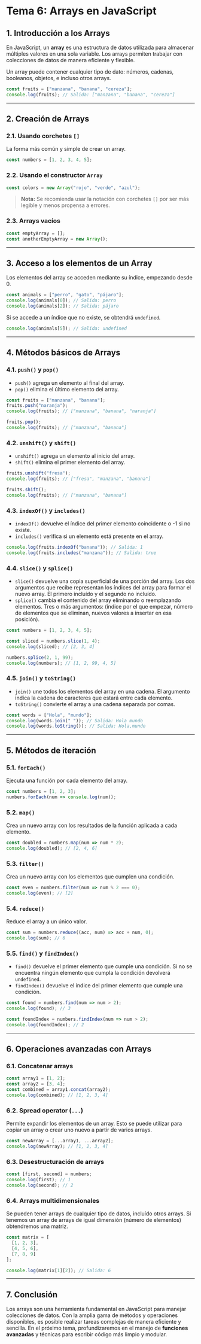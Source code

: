 # **Tema 6: Arrays en JavaScript**

## **1. Introducción a los Arrays**

En JavaScript, un **array** es una estructura de datos utilizada para almacenar múltiples valores en una sola variable. Los arrays permiten trabajar con colecciones de datos de manera eficiente y flexible.

Un array puede contener cualquier tipo de dato: números, cadenas, booleanos, objetos, e incluso otros arrays.

```js
const fruits = ["manzana", "banana", "cereza"];
console.log(fruits); // Salida: ["manzana", "banana", "cereza"]
```

---

## **2. Creación de Arrays**

### **2.1. Usando corchetes `[]`**

La forma más común y simple de crear un array.

```js
const numbers = [1, 2, 3, 4, 5];
```

### **2.2. Usando el constructor `Array`**

```js
const colors = new Array("rojo", "verde", "azul");
```

> **Nota:** Se recomienda usar la notación con corchetes `[]` por ser más legible y menos propensa a errores.

### **2.3. Arrays vacíos**

```js
const emptyArray = [];
const anotherEmptyArray = new Array();
```

---

## **3. Acceso a los elementos de un Array**

Los elementos del array se acceden mediante su índice, empezando desde 0.

```js
const animals = ["perro", "gato", "pájaro"];
console.log(animals[0]); // Salida: perro
console.log(animals[2]); // Salida: pájaro
```

Si se accede a un índice que no existe, se obtendrá `undefined`.

```js
console.log(animals[5]); // Salida: undefined
```

---

## **4. Métodos básicos de Arrays**

### **4.1. `push()` y `pop()`**

- `push()` agrega un elemento al final del array.
- `pop()` elimina el último elemento del array.

```js
const fruits = ["manzana", "banana"];
fruits.push("naranja");
console.log(fruits); // ["manzana", "banana", "naranja"]

fruits.pop();
console.log(fruits); // ["manzana", "banana"]
```

### **4.2. `unshift()` y `shift()`**

- `unshift()` agrega un elemento al inicio del array.
- `shift()` elimina el primer elemento del array.

```js
fruits.unshift("fresa");
console.log(fruits); // ["fresa", "manzana", "banana"]

fruits.shift();
console.log(fruits); // ["manzana", "banana"]
```

### **4.3. `indexOf()` y `includes()`**

- `indexOf()` devuelve el índice del primer elemento coincidente o -1 si no existe.
- `includes()` verifica si un elemento está presente en el array.

```js
console.log(fruits.indexOf("banana")); // Salida: 1
console.log(fruits.includes("manzana")); // Salida: true
```

### **4.4. `slice()` y `splice()`**

- `slice()` devuelve una copia superficial de una porción del array. Los dos argumentos que recibe representan los índices del array para formar el nuevo array. El primero incluído y el segundo no incluído.
- `splice()` cambia el contenido del array eliminando o reemplazando elementos. Tres o más argumentos: (índice por el que empezar, número de elementos que se eliminan, nuevos valores a insertar en esa posición).

```js
const numbers = [1, 2, 3, 4, 5];

const sliced = numbers.slice(1, 4);
console.log(sliced); // [2, 3, 4]

numbers.splice(2, 1, 99);
console.log(numbers); // [1, 2, 99, 4, 5]
```

### **4.5. `join()` y `toString()`**

- `join()` une todos los elementos del array en una cadena. El argumento indica la cadena de caracteres que estará entre cada elemento.
- `toString()` convierte el array a una cadena separada por comas.

```js
const words = ["Hola", "mundo"];
console.log(words.join(" ")); // Salida: Hola mundo
console.log(words.toString()); // Salida: Hola,mundo
```

---

## **5. Métodos de iteración**

### **5.1. `forEach()`**

Ejecuta una función por cada elemento del array.

```js
const numbers = [1, 2, 3];
numbers.forEach(num => console.log(num));
```

### **5.2. `map()`**

Crea un nuevo array con los resultados de la función aplicada a cada elemento.

```js
const doubled = numbers.map(num => num * 2);
console.log(doubled); // [2, 4, 6]
```

### **5.3. `filter()`**

Crea un nuevo array con los elementos que cumplen una condición.

```js
const even = numbers.filter(num => num % 2 === 0);
console.log(even); // [2]
```

### **5.4. `reduce()`**

Reduce el array a un único valor.

```js
const sum = numbers.reduce((acc, num) => acc + num, 0);
console.log(sum); // 6
```

### **5.5. `find()` y `findIndex()`**

- `find()` devuelve el primer elemento que cumple una condición. Si no se encuentra ningún elemento que cumpla la condición devolverá `undefined`.
- `findIndex()` devuelve el índice del primer elemento que cumple una condición.

```js
const found = numbers.find(num => num > 2);
console.log(found); // 3

const foundIndex = numbers.findIndex(num => num > 2);
console.log(foundIndex); // 2
```

---

## **6. Operaciones avanzadas con Arrays**

### **6.1. Concatenar arrays**

```js
const array1 = [1, 2];
const array2 = [3, 4];
const combined = array1.concat(array2);
console.log(combined); // [1, 2, 3, 4]
```

### **6.2. Spread operator (`...`)**

Permite expandir los elementos de un array. Esto se puede utilizar para copiar un array o crear uno nuevo a partir de varios arrays.

```js
const newArray = [...array1, ...array2];
console.log(newArray); // [1, 2, 3, 4]
```

### **6.3. Desestructuración de arrays**

```js
const [first, second] = numbers;
console.log(first); // 1
console.log(second); // 2
```

### **6.4. Arrays multidimensionales**

Se pueden tener arrays de cualquier tipo de datos, incluído otros arrays. Si tenemos un array de arrays de igual dimensión (número de elementos) obtendremos una matriz.

```js
const matrix = [
  [1, 2, 3],
  [4, 5, 6],
  [7, 8, 9]
];

console.log(matrix[1][2]); // Salida: 6
```

---

## **7. Conclusión**

Los arrays son una herramienta fundamental en JavaScript para manejar colecciones de datos. Con la amplia gama de métodos y operaciones disponibles, es posible realizar tareas complejas de manera eficiente y sencilla. En el próximo tema, profundizaremos en el manejo de **funciones avanzadas** y técnicas para escribir código más limpio y modular.

